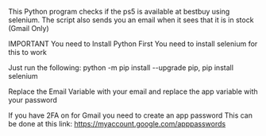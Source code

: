 This Python program checks if the ps5 is available
at bestbuy using selenium. The script also sends you an
email when it sees that it is in stock (Gmail Only)

IMPORTANT
You need to Install Python First
You need to install selenium for this to work

Just run the following:
	python -m pip install --upgrade pip,
	pip install selenium 


Replace the Email Variable with your email
and replace the app variable with your password

If you have 2FA on for Gmail you need to create an app password
This can be done at this link: https://myaccount.google.com/apppasswords
